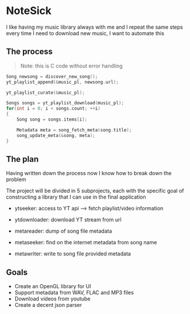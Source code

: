 # NoteSick

I like having my music library always with me and I repeat the same steps every
time I need to download new music, I want to automate this

## The process

> Note: this is C code without error handling

```c
Song newsong = discover_new_song();
yt_playlist_append(&music_pl, newsong.url);

yt_playlist_curate(&music_pl);

Songs songs = yt_playlist_download(music_pl);
for(int i = 0; i < songs.count; ++i)
{
    Song song = songs.items[i];

    Metadata meta = song_fetch_meta(song.title);
    song_update_meta(&song, meta);
}
````

## The plan

Having written down the process now I know how to break down the problem

The project will be divided in 5 subprojects, each with the specific goal of
constructing a library that I can use in the final application

- ytseeker: access to YT api --> fetch playlist/video information
- ytdownloader: download YT stream from url

- metareader: dump of song file metadata
- metaseeker: find on the internet metadata from song name
- metawriter: write to song file provided metadata

## Goals

- Create an OpenGL library for UI
- Support metadata from WAV, FLAC and MP3 files
- Download videos from youtube
- Create a decent json parser
